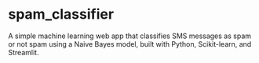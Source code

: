 # spam_classifier
A simple machine learning web app that classifies SMS messages as spam or not spam using a Naive Bayes model, built with Python, Scikit-learn, and Streamlit.
